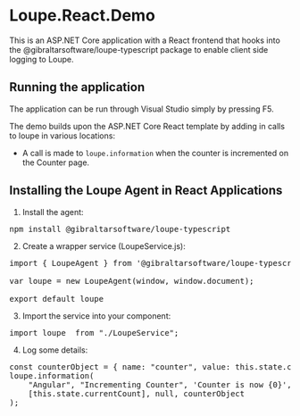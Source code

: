 # Loupe.React.Demo

This is an ASP.NET Core application with a React frontend that hooks into the @gibraltarsoftware/loupe-typescript package to enable client side logging to Loupe.

## Running the application

The application can be run through Visual Studio simply by pressing F5.

The demo builds upon the ASP.NET Core React template by adding in calls to loupe in various locations:

* A call is made to <code>loupe.information</code> when the counter is incremented on the Counter page.


## Installing the Loupe Agent in React Applications

1. Install the agent:

<pre>
npm install @gibraltarsoftware/loupe-typescript
</pre>

2. Create a wrapper service (LoupeService.js):

<pre>
import { LoupeAgent } from '@gibraltarsoftware/loupe-typescript';

var loupe = new LoupeAgent(window, window.document);

export default loupe
</pre>

3. Import the service into your component:

<pre>
import loupe  from "./LoupeService";
</pre>

4. Log some details:

<pre>
const counterObject = { name: "counter", value: this.state.currentCount };
loupe.information(
    "Angular", "Incrementing Counter", 'Counter is now {0}',
    [this.state.currentCount], null, counterObject
);
</pre>